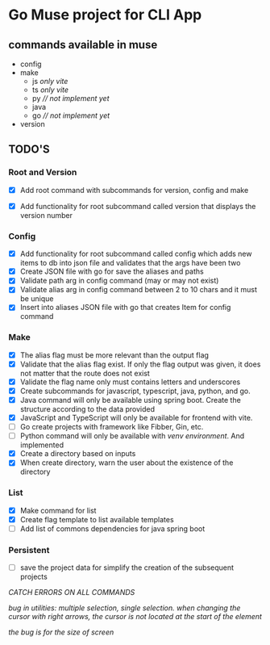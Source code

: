 # Go Muse project for CLI App

## commands available in muse

* config
* make
  * js *only vite*
  * ts *only vite*
  * py *// not implement yet*
  * java
  * go *// not implement yet*
* version

## TODO'S

### Root and Version

- [x] Add root command with subcommands for version, config and make

- [x] Add functionality for root subcommand called version that displays the version number

### Config

- [x] Add functionality for root subcommand called config which adds new items to db into json file and validates that the args have been two
- [x] Create JSON file with go for save the aliases and paths
- [x] Validate path arg in config command (may or may not exist)
- [x] Validate alias arg in config command between 2 to 10 chars and it must be unique
- [x] Insert into aliases JSON file with go that creates Item for config command

### Make

- [x] The alias flag must be more relevant than the output flag
- [x] Validate that the alias flag exist. If only the flag output was given, it does not matter that the route does not exist
- [x] Validate the flag name only must contains letters and underscores
- [x] Create subcommands for javascript, typescript, java, python, and go.
- [x] Java command will only be available using spring boot. Create the structure according to the data provided
- [x] JavaScript and TypeScript will only be available for frontend with vite.
- [ ] Go create projects with framework like Fibber, Gin, etc.
- [ ] Python command will only be available with *venv environment*. And implemented
- [x] Create a directory based on inputs
- [x] When create directory, warn the user about the existence of the directory

### List 

- [x] Make command for list
- [x] Create flag template to list available templates
- [ ] Add list of commons dependencies for java spring boot

### Persistent

- [ ] save the project data for simplify the creation of the subsequent projects

*CATCH ERRORS ON ALL COMMANDS*

*bug in utilities: multiple selection, single selection. when changing the cursor with right arrows, the cursor is not located at the start of the element*

*the bug is for the size of screen*
